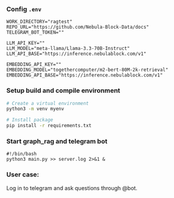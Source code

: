 ### Config `.env`
```
WORK_DIRECTORY="ragtest"
REPO_URL="https://github.com/Nebula-Block-Data/docs"
TELEGRAM_BOT_TOKEN=""

LLM_API_KEY=""
LLM_MODEL="meta-llama/Llama-3.3-70B-Instruct"
LLM_API_BASE="https://inference.nebulablock.com/v1"

EMBEDDING_API_KEY=""
EMBEDDING_MODEL="togethercomputer/m2-bert-80M-2k-retrieval"
EMBEDDING_API_BASE="https://inference.nebulablock.com/v1"
```

### Setup build and compile environment
```bash
# Create a virtual environment  
python3 -m venv myenv

# Install package
pip install -r requirements.txt
```

### Start graph_rag and telegram bot 
```
#!/bin/bash
python3 main.py >> server.log 2>&1 &
```

### User case:
Log in to telegram and ask questions through @bot.
